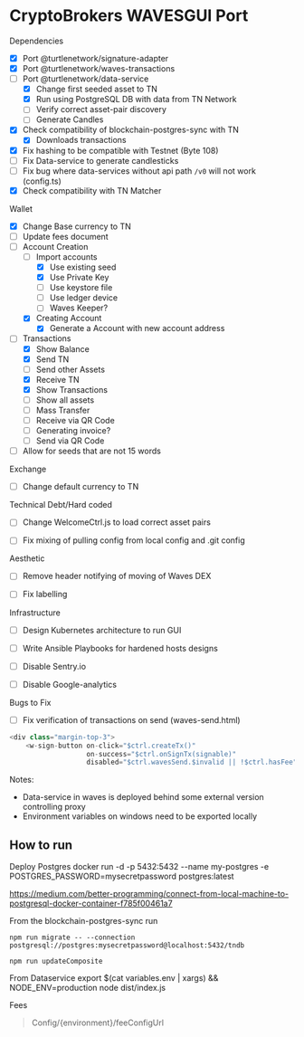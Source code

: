 # CryptoBrokers WAVESGUI Port

Dependencies
- [x] Port @turtlenetwork/signature-adapter
- [x] Port @turtlenetwork/waves-transactions
- [ ] Port @turtlenetwork/data-service
  - [x] Change first seeded asset to TN
  - [x] Run using PostgreSQL DB with data from TN Network
  - [ ] Verify correct asset-pair discovery
  - [ ] Generate Candles
- [x] Check compatibility of blockchain-postgres-sync with TN
  - [x] Downloads transactions
- [x] Fix hashing to be compatible with Testnet (Byte 108)
- [ ] Fix Data-service to generate candlesticks
- [ ] Fix bug where data-services without api path `/v0` will not work (config.ts)
- [x] Check compatibility with TN Matcher

Wallet
- [x] Change Base currency to TN
- [ ] Update fees document
- [ ] Account Creation
  - [ ] Import accounts
    - [x] Use existing seed
    - [x] Use Private Key
    - [ ] Use keystore file
    - [ ] Use ledger device
    - [ ] Waves Keeper?
  - [x] Creating Account
    - [x] Generate a Account with new account address
- [ ] Transactions
  - [x] Show Balance
  - [x] Send TN
  - [ ] Send other Assets
  - [x] Receive TN
  - [x] Show Transactions
  - [ ] Show all assets
  - [ ] Mass Transfer
  - [ ] Receive via QR Code
  - [ ] Generating invoice?
  - [ ] Send via QR Code
- [ ] Allow for seeds that are not 15 words

Exchange
- [ ] Change default currency to TN

Technical Debt/Hard coded
- [ ] Change WelcomeCtrl.js to load correct asset pairs
- [ ] Fix mixing of pulling config from local config and .git config


Aesthetic
- [ ] Remove header notifying of moving of Waves DEX
- [ ] Fix labelling


Infrastructure
- [ ] Design Kubernetes architecture to run GUI
- [ ] Write Ansible Playbooks for hardened hosts designs
- [ ] Disable Sentry.io
- [ ] Disable Google-analytics


Bugs to Fix
- [ ] Fix verification of transactions on send (waves-send.html)

```javascript
<div class="margin-top-3">
    <w-sign-button on-click="$ctrl.createTx()"
                   on-success="$ctrl.onSignTx(signable)"
                   disabled="$ctrl.wavesSend.$invalid || !$ctrl.hasFee">
```

Notes:

- Data-service in waves is deployed behind some external version controlling proxy
- Environment variables on windows need to be exported locally 

## How to run

Deploy Postgres
docker run -d -p 5432:5432 --name my-postgres -e POSTGRES_PASSWORD=mysecretpassword postgres:latest

https://medium.com/better-programming/connect-from-local-machine-to-postgresql-docker-container-f785f00461a7


From the blockchain-postgres-sync run

`npm run migrate -- --connection postgresql://postgres:mysecretpassword@localhost:5432/tndb`

`npm run updateComposite`

From Dataservice
export $(cat variables.env | xargs) && NODE_ENV=production node dist/index.js

Fees
> Config/{environment}/feeConfigUrl

